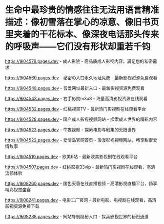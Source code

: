 # 生命中最珍贵的情感往往无法用语言精准描述：像初雪落在掌心的凉意、像旧书页里夹着的干花标本、像深夜电话那头传来的呼吸声——它们没有形状却重若千钧

https://9i04579.pages.dev - 成人影院 - 高品质成人影视内容，满足您的私密需求

https://9i04560.pages.dev - 秘密の入口永久地址免费 - 最新影视资源免费观看

https://9i04548.pages.dev - 吾爱网址最新入口 - 最新影视资源免费观看

https://9i04543.pages.dev - 右手影院m3u8 - 海量高清影视资源在线观看

https://9i04532.pages.dev - 红桃视颏TV - 最新热门影视剧在线观看平台

https://9i04528.pages.dev - 国产成人影视视频网站 - 探索成人世界的精彩内容

https://9i04523.pages.dev - 午夜视频 - 探索电影与剧集的无限世界

https://9i04522.pages.dev - 爱情岛官网首页 - 浪漫影视视频网站，畅享甜蜜爱情故事

https://9i04510.pages.dev - 欧美b站 - 最新欧美影视剧在线观看平台

https://9i04507.pages.dev - 红桃影视33vlp - 最新热门影视剧在线观看，高清流畅体验

https://9i08260.pages.dev - 国色天香在线直播视频 - 高清影视直播平台，畅享精彩视觉盛宴

https://9i08241.pages.dev - 电影工厂官网 - 最新电影、电视剧在线观看，高清影视资源免费下载

https://9i08238.pages.dev - 网站导航隐秘入口 - 探索影视世界的秘密通道
